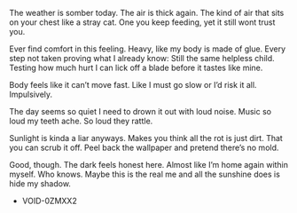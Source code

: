 The weather is somber today.
The air is thick again. The kind of air that sits on your chest like a stray cat.
One you keep feeding, yet it still wont trust you.

Ever find comfort in this feeling. Heavy, like my body is made of glue.
Every step not taken proving what I already know:
Still the same helpless child. Testing how much hurt I can lick off a blade before it tastes like mine.

Body feels like it can’t move fast. Like I must go slow or I’d risk it all. Impulsively.

The day seems so quiet I need to drown it out with loud noise.
Music so loud my teeth ache. So loud they rattle.

Sunlight is kinda a liar anyways. Makes you think all the rot is just dirt.
That you can scrub it off. Peel back the wallpaper and pretend there’s no mold.

Good, though. The dark feels honest here. Almost like I’m home again within myself.
Who knows. Maybe this is the real me and all the sunshine does is hide my shadow.

- VOID-0ZMXX2